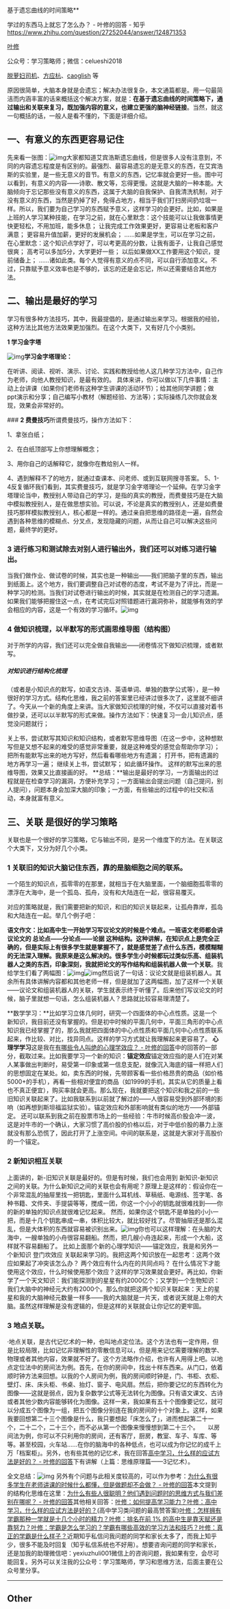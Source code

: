 

基于遗忘曲线的时间策略**

学过的东西马上就忘了怎么办？ - 叶修的回答 - 知乎
https://www.zhihu.com/question/27252044/answer/124871353





[叶修](https://www.zhihu.com/people/mike-leaf)

公众号：学习策略师；微信：celueshi2018

[脱萝妇司机](https://www.zhihu.com/people/0x-1)、[方应杭](https://www.zhihu.com/people/zhihusucks)、[caoglish](https://www.zhihu.com/people/caoglish) 等 

原因很简单，大脑本身就是会遗忘；解决办法很复杂，本文通篇都是。用一句最简洁而内涵丰富的话来概括这个解决方案，就是：**在基于遗忘曲线的时间策略下，通过输出和关联来复习，既加强内容的意义，也建立更强的脑神经链接**。当然，就这一句概括的话，一般人是看不懂的，下面是详细介绍。

##		**一、有意义的东西更容易记住**

先来看一张图：![img](assets/90d58ceec5c6c74dc19580898ad5f905_hd-1564837835052.jpg)大家都知道艾宾浩斯遗忘曲线，但是很多人没有注意到，不同的内容遗忘程度是有区别的。最强烈、最容易遗忘的是无意义的东西，在艾宾浩斯的实验里，是一些无意义的音节。有意义的东西，记忆率就会更好一些。图中可以看到，有意义的内容——诗歌、散文等，忘得更慢。这就是大脑的一种本能。大脑倾向于忘记那些没有意义的东西，这属于大脑的自我保护、自我清洗机制，对于没有意义的东西，当然是扔掉了好，免得占地方，相当于我们打扫房间扔垃圾一样。所以，我们要为自己学习的东西赋予意义，这样学习的会更好。比如，如果是上班的人学习某种技能，在学习之前，就在心里默念：这个技能可以让我做事情更快更轻松，不用加班，能多休息；
让我完成工作效果更好，更容易让老板和客户满意；
更容易升值加薪，更好的发展机会；
……如果是学生，可以在学习之前，在心里默念：这个知识点学好了，可以考更高的分数，让我有面子，让我自己感觉很爽；
高考可以多加5分，大学更好一些；
以后如果做XX工作要用这个知识，提前储备上；
……诸如此类。每个人觉得有意义的点不同，可以自行添加意义。不过，只靠赋予意义效率也是不够的，该忘的还是会忘记，所以还需要结合其他方法。
##	**二、输出是最好的学习**

学习有很多种方法技巧，其中，我最提倡的，是通过输出来学习。根据我的经验，这种方法比其他方法效果更加强烈。在这个大类下，又有好几个小类别。

**1 学习金字塔**

![img](assets/72f21f5fc258120cb4741d39ed37d628_hd-1564837835017.jpg)**学习金字塔理论：**

在听讲、阅读、视听、演示、讨论、实践和教授给他人这几种学习方法中，自己作为老师，向他人教授知识，是最有效的。
具体来讲，你可以做以下几件事情：主动上台讲课（如果你们老师有这种学生讲课的活动环节）；给其他同学讲题；做ppt演示和分享；自己编写小教材（解题经验、方法等）；实际操练几次你就会发现，效果会非常好的。

\###			**2 费曼技巧**所谓费曼技巧，操作方法如下：

1、拿张白纸； 

2、在白纸顶部写上你想理解概念； 

3、用你自己的话解释它，就像你在教给别人一样。 

4、遇到解释不了的地方，就通过查课本、问老师、或到互联网搜寻答案。 
5、1-4反复循环我们看到，其实费曼技巧，就是学习金字塔理论一个延伸。在学习金字塔理论当中，教授别人带动自己的学习，是指的真实的教授，而费曼技巧是在大脑中模拟教授别人，是在做思想实验。可以说，不论是真实的教授别人，还是如费曼技巧那样模拟教授别人，核心都是一样的。通过亲自把思维的路径走一遍，自然会遇到各种思维的模糊点、分叉点，发现隐藏的问题，从而让自己可以解决这些问题，最终学的更好。
###		**3 进行练习和测试**除去对别人进行输出外，我们还可以对练习进行输出。

当我们做作业、做试卷的时候，其实也是一种输出——我们把脑子里的东西，输出到纸面上。这个地方，我们要调整自己对试卷的态度，考试不是为了评比，而是一种学习的检测。当我们对试卷进行输出的时候，其实就是在检测自己的学习遗漏。如果我们能够把握住这一点，在考试完后对照错题进行漏洞弥补，就能够有效的学会相应的内容，这是一个有效的学习循环。![img](assets/4a04f43c2d1172497c24cdcd7b82470c_hd-1564837835046.jpg)

###	**4 做知识梳理，以半默写的形式画思维导图（结构图）**

对于所学的内容，我们还可以完全做自我输出——闭卷情况下做知识梳理，或者默写。

#####	对知识进行结构化梳理

（或者是小知识点的默写，如语文古诗、英语单词、单独的数学公式等），是一种很好的学习方式。结构化思维，我之前的答案里已经讲过很多次了，这里就不细讲了。今天从一个新的角度上来讲。当大家做知识梳理的时候，不仅可以直接对着书做抄录，还可以以半默写的形式来做。操作方法如下：快速复习一会儿知识点，感觉没问题就行；

关上书，尝试默写其知识和知识结构，或者默写思维导图（在这一步中，这种想默写但是又想不起来的难受的感觉非常重要，就是这种难受的感觉会帮助你学习）；
把所有能默写出来的地方写好，然后看看哪些地方有遗漏；
打开书，把有遗漏的地方再学习一遍；
继续关上书，尝试默写；
如此循环操作。
这样的默写出来的思维导图，效果又比直接画的好。
**总结：**输出是最好的学习，一方面输出的过程就是在检查学习的漏洞，方便补充学习；一方面输出会提出问题（自己提问，别人提问），问题本身会加深大脑的印象；一方面，有些输出的过程中的社交和活动，本身就富有意义。

##		**三、关联	是很好的学习策略**

关联也是一个很好的学习策略，它与输出不同，是另一个维度下的方法。在关联这个大类下，又分为好几个小类。

###		**1 关联旧的知识**大脑记住东西，靠的是脑细胞之间的联系。

一个陌生的知识点，孤零零的在那里，就相当于在大脑里面，一个脑细胞孤零零的漂浮在大海中，是一个孤岛、孤舟，没有和大陆连在一起，很容易覆灭。

对应的策略就是，我们需要把新的知识，和旧的知识关联起来，让孤舟靠岸，孤岛和大陆连在一起。举几个例子吧：

**语文作文：**比如高中生一开始学习写议论文的时候是个难点。一班语文老师都会讲议论文的 **总论点——分论点——论据** 这种结构。这种讲解，在知识点上是完全正确的，但是实际上有很多学生就是掌握不了，就是感觉差了点什么东西，模模糊糊的无法深入理解。我原来是这么解决的。很多学生小时候都玩过类似乐高、组装机器人之类的东西，印象深刻，我就**把论文的写作结构和组装机器人做一个关联**。我给学生们看了两幅图：![img](assets/f56adc213fcaf54005d91be45c190061_hd-1564837834799.jpg)![img](assets/d3bb40fde37a80ffecfd1b48bbee7c72_hd-1564837834982.jpg)然后说了一句话：议论文就是组装机器人。其余所有具体讲解内容都和其他老师一样，但是就加了这两幅图，加了这样一个关联——议论文和组装机器人的关联，学生就表示终于听懂了。后来他们写议论文的时候，脑子里就想一句话，怎么组装机器人？思路就比较容易理清楚了。

**数学学习：**比如学习立体几何时，研究一个四面体的中心点性质。这是一个新知识，我目前还没有掌握的。但是初中时候的平面几何中，平面三角形的中心点知识我已经掌握了的，那么我就把四面体的中心点性质和平面几何中心点性质联系起来，作比较、对比，找异同点。这样的学习方式就让我理解起来更容易了。
**心理学学习**这是我在[有哪些令人叫绝的心理学效应？ - 叶修的回答](https://www.zhihu.com/question/20357247/answer/118278119)中的回答的一部分，截取过来。比如我要学习一个新的知识：**锚定效应**锚定效应指的是人们在对某人某事做出判断时，易受第一印象或第一信息支配，就像沉入海底的锚一样把人们的思想固定在某处。如，卖东西的时候，先带顾客看一些价格昂贵的商品（如价格5000+的手机），再看一些相对便宜的商品（如1999的手机，其实从它的质量上看也不真正便宜），购买率就会更高。那么现在，我就要把这个知识和我之前的一些旧知识关联起来了。比如我联系到以前就了解过的——人很容易受到外部环境的影响（如再想到斯坦福监狱实验）。锚定效应和外部影响就有类似的地方——外部锚定。
还可以联系到我之前在股票市场上的一些经验：牛市时候高价股会冲一波，这是对牛市的一个确认，大家习惯了高价股的价格以后，对于中低价股的暴力上涨就没有那么恐慌了，因此打开了上涨空间。中间的联系是，这就是大家对于高股价的一个锚定。

###		**2 新知识相互关联**
上面讲的，新-旧知识关联是最好的。但是有时候，我们也会用到 新知识-新知识 之间的关联。为什么新知识之间的关联也会有用呢？原理上是这样的：假设你在一个非常混乱的抽屉里找一把钥匙，里面什么耳机线、草稿纸、电源线、签字笔、各种书籍、文件夹、手提袋等等，搅成一团，你这一个小小的钥匙就很难找到——你的新的单独的知识点就很难记忆起来。
然而，如果你这个钥匙不是单独的小小一把，而是十几个钥匙串成一串，体积比较大，就比较好找了。尽管抽屉还是那么混乱，但是大体积的东西就容易被识别出来。![img](assets/782be761b26cb8b6bf6b65b312ae1ff7_hd-1564837834817.jpg)你也可以这样理解：在头脑的大海中，一艘单独的小舟很容易翻船。然而，把几艘小舟连起来，形成一个大船，这样就不容易翻船了。
比如上面那个新的心理学知识——锚定效应，我是和另外一个新知识 登门坎效应
关联起来学习的。我把这两个知识放在一起思考：这两个效应如果起了冲突该怎么办？
两个效应有什么内在的共同点吗？
在什么情况下才能使用这个效应，什么时候使用那个效应？这样的学习效果就会更好。再比如，你新学了一个天文知识：我们能探测到的星星有约2000亿个；又学到一个生物知识：我们大脑中的神经元大约有2000个。那么你就把这两个知识关联起来：天上的星星和我的大脑神经元数量一样多——我的大脑就是一片天，或者说天就是上帝的大脑。虽然这样理解是没有逻辑的，但是这样的关联就会让你记忆的更牢固。
###		**3 地点关联。**



·地点关联，是古代记忆术的一种，也叫地点定位法。这个方法也有一定作用，但是比较局限，比如记忆非理解性的零散信息可以，但是用来记忆需要理解的数学、物理或者其他内容，效果就不好了。这个方法略作介绍，也许有人用得上吧。以地点定位法中的房间法为例。首先，在你的房间中，找出十样东西来。从门口，依着顺时钟方法来回想。以我的个人房间为例，我的房间顺时钟是，门、书柜、衣柜、壁灯、床、床头柜、书桌、抬灯、窗子、电风扇。然后，把你要记忆的东西转化为图像——这就是弱点，因为复杂数学公式等无法转化为图像。只有语文课文、古诗或者其他少数内容能够转化为图像。这样一来，我如果有五十个图像要记忆，就可以分成五个图像为一组，把五个图像分别连在我的房间的十个对象上。这样，如果我要回想第二十三个图像是什么，我只要想起「床怎么了」，进而想起第二十一个，二十二个，二十三个，而不必从第一个图像来慢慢想到第二十三个。　　以房间法为例，你可以不只利用你的房间，还有客厅，厨房，教室、车子、车库、等等。甚至校园，火车站……在你的脑海中的各种低点，也可以成为你记忆的成千上万「档案柜」。另外，也有些其他的记忆术，我在回答[高中学习，什么样的应试方法是好的？ - 叶修的回答](https://www.zhihu.com/question/19930474/answer/121940253)下有讲解（上篇：思维原理篇——3记忆术）。

全文总结：![img](assets/6695ecbce87c593800921781c85502bc_hd-1564837835030.jpg)
另外有个问题与此相关度较高的，可以作为参考：[为什么有很多学生在老师讲课的时候什么都懂，但是做题却不会做？ - 叶修的回答](https://www.zhihu.com/question/21990278/answer/124329890?from=profile_answer_card)本文提到的结构化思维在这里：[为什么有些人很聪明？他们遇到问题时的思维方式与我们差别在哪呢？ - 叶修的回答](https://www.zhihu.com/question/25670119/answer/120873720)其他相关回答：[叶修：如何提高学习能力？](https://www.zhihu.com/question/25401103/answer/184678160)[叶修：高中学习，什么样的应试方法是好的？](https://www.zhihu.com/question/19930474/answer/121940253)(高中学习类问题的最高赞答案)[叶修：怎样拥有学霸那种一学就是十几个小时的精力？](https://www.zhihu.com/question/26014277/answer/126509877)[叶修：排名在前 1% 的高中生是靠天赋还是靠努力？](https://www.zhihu.com/question/22164041/answer/145588550)[叶修：学霸是怎么学习的？学霸有哪些高效的学习方法和技巧？](https://www.zhihu.com/question/21061778/answer/168455811)[叶修：真正的学霸是什么样子？](https://www.zhihu.com/question/49078888/answer/159040278)近期知乎私信问我问题的同学和家长太多了，而我上知乎少，很多不能及时回复（知乎私信系统也不好用）。想要咨询问题的同学和家长，还是加我的助理微信吧：yexiuzhuli001微信上的咨询问题，我如果有空，会尽可能回复。另外可以关注我的公众号：学习策略师，学习和思维方法，后面主要在公众号里分享。







---



##	Other





